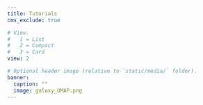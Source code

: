 ```yaml
---
title: Tutorials
cms_exclude: true

# View.
#   1 = List
#   2 = Compact
#   3 = Card
view: 2

# Optional header image (relative to `static/media/` folder).
banner:
  caption: ""
  image: galaxy_UMAP.png
---
```

